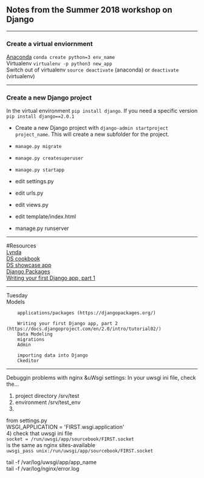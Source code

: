 ## Notes from the Summer 2018 workshop on Django 

***
### Create a virtual enviornment 
[Anaconda](https://conda.io/docs/index.html) `conda create python=3 env_name`    
Virtualenv `virtualenv -p python3 new_app`    
Switch out of virtualenv
`source deactivate` (anaconda) or `deactivate` (virtualenv)    

***
### Create a new Django project
In the virtual environment `pip install django`.  If you need a specific version `pip install django==2.0.1`  

-  Create a new Django project with `django-admin startproject project_name`.  This will create a new subfolder for the project.

- `manage.py migrate`  
- `manage.py createsuperuser`  
- `manage.py startapp`  
- edit settings.py  
- edit urls.py  
- edit views.py  
- edit template/index.html  
- manage.py runserver  


***		
		
#Resources  
		[Lynda](https://www.lynda.com/allcourses)  
		[DS cookbook](https://github.com/HCDigitalScholarship/ds-cookbook)  
		[DS showcase app](https://github.com/HCDigitalScholarship/django-showcase)  
    [Django Packages](https://djangopackages.org/)  
		[Writing your first Django app, part 1](https://docs.djangoproject.com/en/2.0/intro/tutorial01/)  
***
Tuesday		
	Models
	
		applications/packages (https://djangopackages.org/)
		
		Writing your first Django app, part 2 (https://docs.djangoproject.com/en/2.0/intro/tutorial02/)
		Data Modeling
		migrations
		Admin
		
		importing data into Django 
		Ckeditor
***
Debuggin problems with nginx &uWsgi settings:
In your uwsgi ini file, check the...
1) project directory /srv/test  
2) environment /srv/test_env  
3) 
from settings.py  
WSGI_APPLICATION = 'FIRST.wsgi.application'  
4) check that 
uwsgi ini file  
`socket = /run/uwsgi/app/sourcebook/FIRST.socket`    
is the same as nginx sites-available  
`uwsgi_pass unix:/run/uwsgi/app/sourcebook/FIRST.socket`  

tail -f /var/log/uwsgi/app/app_name  
tail -f /var/log/nginx/error.log  
